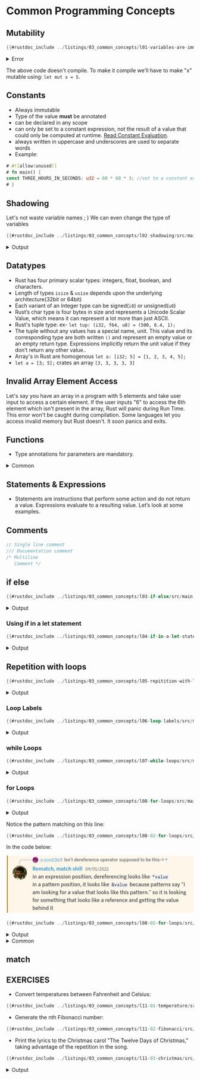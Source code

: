 # Common Programming Concepts

## Mutability

```rust
{{#rustdoc_include ../listings/03_common_concepts/l01-variables-are-immutable/src/main.rs:here}}
```

<details>
<summary>Error</summary>

```console
{{#include ../listings/03_common_concepts/l01-variables-are-immutable/output.txt}}
```

</details>

The above code doesn't compile. To make it compile we'll have to make "x" mutable using: `let mut x = 5`.

## Constants

*   Always immutable
*   Type of the value **must** be annotated
*   can be declared in any scope
*   can only be set to a constant expression, not the result of a value that could only be computed at runtime. [Read Constant Evaluation](https://doc.rust-lang.org/reference/const_eval.html).
*   always written in uppercase and underscores are used to separate words
*   Example:

```rust
# #![allow(unused)]
# fn main() {
const THREE_HOURS_IN_SECONDS: u32 = 60 * 60 * 3; //set to a constant expression
# }
```

## Shadowing

Let's not waste variable names ; )
We can even change the type of variables

```rust
{{#rustdoc_include ../listings/03_common_concepts/l02-shadowing/src/main.rs:here}}
```

<details>
<summary>Output</summary>

```console
{{#include ../listings/03_common_concepts/l02-shadowing/output.txt}}
```

</details>

## Datatypes

*   Rust has four primary scalar types: integers, float, boolean, and characters.
*   Length of types `isize` & `usize` depends upon the underlying architecture(32bit or 64bit)
*   Each variant of an Integer type can be signed(`i8`) or unsigned(`u8`)
*   Rust’s char type is four bytes in size and represents a Unicode Scalar Value, which means it can represent a lot more than just ASCII.
*   Rust's tuple type: ex- `let tup: (i32, f64, u8) = (500, 6.4, 1);`
*   The tuple without any values has a special name, unit. This value and its corresponding type are both written `()` and represent an empty value or an empty return type. Expressions implicitly return the unit value if they don’t return any other value..
*   Array's in Rust are homogenous `let a: [i32; 5] = [1, 2, 3, 4, 5];`
*   `let a = [3; 5];` crates an array `[3, 3, 3, 3, 3]`

## Invalid Array Element Access

Let's say you have an array in a program with 5 elements and take user input to access a certain element. If the user inputs "6" to access the 6th element which isn't present in the array, Rust will panic during Run Time. This error won't be caught during compilation. Some languages let you access invalid memory but Rust doesn't. It soon panics and exits.

## Functions

*   Type annotations for parameters are mandatory.

<!-- TODO: Add an example function that takes a variety of parameters -->

<details>
<summary>Common</summary>

*   Common functions

    *   `clone()`:
    *   `is_ok()`:
    *   `is_some()`:
    *   `iter()`:
    *   `unwrap()`:

*   Common macros
    *   `format!()`:
    *   `panic!()`:

</details>

## Statements & Expressions

*   Statements are instructions that perform some action and do not return a value. Expressions evaluate to a resulting value. Let’s look at some examples.

## Comments

```rust
// Single line comment
/// Documentation comment
/* Multiline
   Comment */
```

## if else

```rust
{{#rustdoc_include ../listings/03_common_concepts/l03-if-else/src/main.rs:here}}
```

<details>
<summary>Output</summary>

```console
{{#include ../listings/03_common_concepts/l03-if-else/output.txt}}
```

</details>

### Using if in a let statement

```rust
{{#rustdoc_include ../listings/03_common_concepts/l04-if-in-a-let-statement/src/main.rs:here}}
```

<details>
<summary>Output</summary>

```console
{{#include ../listings/03_common_concepts/l04-if-in-a-let-statement/output.txt}}
```

</details>

## Repetition with loops

```rust
{{#rustdoc_include ../listings/03_common_concepts/l05-repitition-with-loops/src/main.rs:here}}
```

<details>
<summary>Output</summary>

```console
{{#include ../listings/03_common_concepts/l05-repitition-with-loops/output.txt}}
```

</details>

### Loop Labels

```rust
{{#rustdoc_include ../listings/03_common_concepts/l06-loop-labels/src/main.rs:here}}
```

<details>
<summary>Output</summary>

```console
{{#include ../listings/03_common_concepts/l06-loop-labels/output.txt}}
```

</details>

### while Loops

```rust
{{#rustdoc_include ../listings/03_common_concepts/l07-while-loops/src/main.rs:here}}
```

<details>
<summary>Output</summary>

```console
{{#include ../listings/03_common_concepts/l07-while-loops/output.txt}}
```

</details>

### for Loops

```rust
{{#rustdoc_include ../listings/03_common_concepts/l08-for-loops/src/main.rs:here}}
```

<details>
<summary>Output</summary>

```console
{{#include ../listings/03_common_concepts/l08-for-loops/output.txt}}
```

</details>

Notice the pattern matching on this line:

```rust
{{#rustdoc_include ../listings/03_common_concepts/l08-02-for-loops/src/main.rs:7}}
```

In the code below:

<!-- TODO: Complete code and update output -->

![Rust Discord Server 2](./images/03/pattern-matching.png)

```rust
{{#rustdoc_include ../listings/03_common_concepts/l08-02-for-loops/src/main.rs:all}}
```

<details>
<summary>Output</summary>

```console
{{#include ../listings/03_common_concepts/l08-02-for-loops/output.txt}}
```

</details>

<details>
<summary>Common</summary>

*   Common methods

<!-- TODO: add zip() method here -->

</details>

## match

<!-- TODO: Use "or(`|`)" inside match arms and every other possible thing -->

## EXERCISES

*   Convert temperatures between Fahrenheit and Celsius:

```rust
{{#rustdoc_include ../listings/03_common_concepts/l11-01-temperature/src/main.rs:all}}
```

*   Generate the nth Fibonacci number:

```rust
{{#rustdoc_include ../listings/03_common_concepts/l11-02-fibonacci/src/main.rs:all}}
```

*   Print the lyrics to the Christmas carol "The Twelve Days of Christmas," taking advantage of the repetition in the song.

```rust
{{#rustdoc_include ../listings/03_common_concepts/l11-03-christmas/src/main.rs:all}}
```

<details>
<summary>Output</summary>

```console
{{#include ../listings/03_common_concepts/l11-03-christmas/output.txt}}
```

</details>
